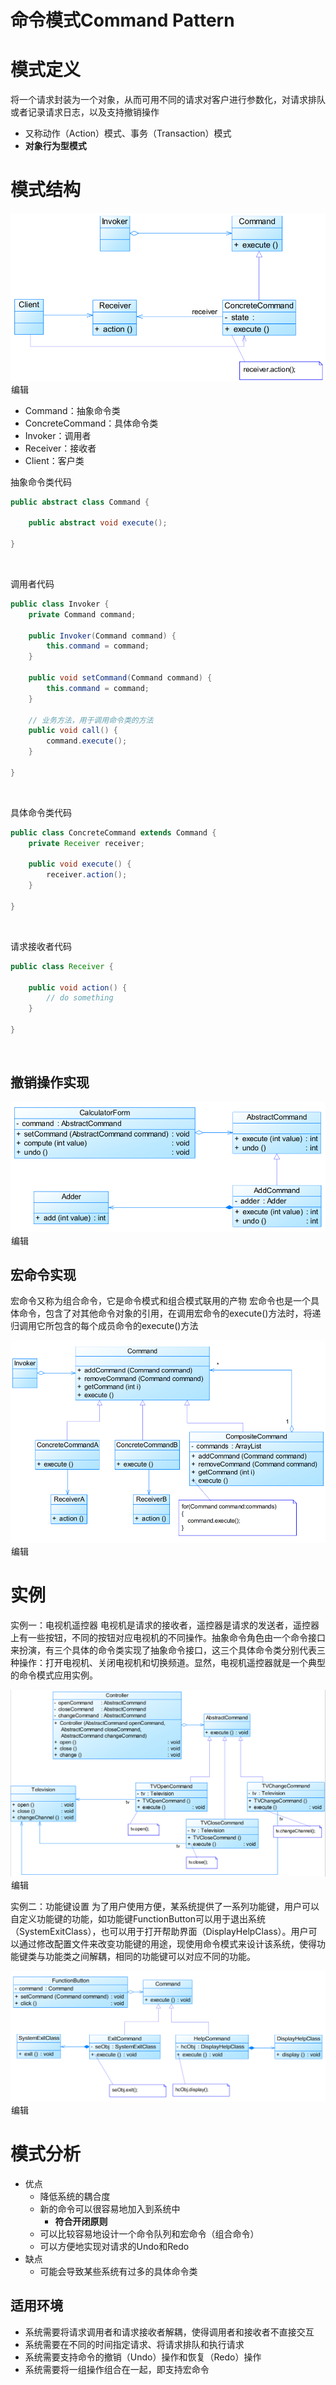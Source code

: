 # 命令模式Command Pattern

# 模式定义

将一个请求封装为一个对象，从而可用不同的请求对客户进行参数化，对请求排队或者记录请求日志，以及支持撤销操作

- 又称动作（Action）模式、事务（Transaction）模式
- **对象行为型模式**

# 模式结构

![img](assets/e80effdd0ad44eca88ac5de0d2da62ca.png)![点击并拖拽以移动](data:image/gif;base64,R0lGODlhAQABAPABAP///wAAACH5BAEKAAAALAAAAAABAAEAAAICRAEAOw==)编辑

- Command：抽象命令类
- ConcreteCommand：具体命令类
- Invoker：调用者
- Receiver：接收者
- Client：客户类

抽象命令类代码

```java
public abstract class Command {

    public abstract void execute();

}
```

![点击并拖拽以移动](data:image/gif;base64,R0lGODlhAQABAPABAP///wAAACH5BAEKAAAALAAAAAABAAEAAAICRAEAOw==)

调用者代码

```java
public class Invoker {
    private Command command;

    public Invoker(Command command) {
        this.command = command;
    }

    public void setCommand(Command command) {
        this.command = command;
    }

    // 业务方法，用于调用命令类的方法
    public void call() {
        command.execute();
    }

}
```

![点击并拖拽以移动](data:image/gif;base64,R0lGODlhAQABAPABAP///wAAACH5BAEKAAAALAAAAAABAAEAAAICRAEAOw==)

具体命令类代码

```java
public class ConcreteCommand extends Command {
    private Receiver receiver;

    public void execute() {
        receiver.action();
    }

}
```

![点击并拖拽以移动](data:image/gif;base64,R0lGODlhAQABAPABAP///wAAACH5BAEKAAAALAAAAAABAAEAAAICRAEAOw==)

请求接收者代码

```java
public class Receiver {

    public void action() {
        // do something
    }

}
```

![点击并拖拽以移动](data:image/gif;base64,R0lGODlhAQABAPABAP///wAAACH5BAEKAAAALAAAAAABAAEAAAICRAEAOw==)

## 撤销操作实现

![img](assets/aeadf16c76344012a508c5fbd8895090.png)![点击并拖拽以移动](data:image/gif;base64,R0lGODlhAQABAPABAP///wAAACH5BAEKAAAALAAAAAABAAEAAAICRAEAOw==)编辑

## 宏命令实现

宏命令又称为组合命令，它是命令模式和组合模式联用的产物
 宏命令也是一个具体命令，包含了对其他命令对象的引用，在调用宏命令的execute()方法时，将递归调用它所包含的每个成员命令的execute()方法

![img](assets/1d5aed5ca38e44e6ac45dbd7518f6995.png)![点击并拖拽以移动](data:image/gif;base64,R0lGODlhAQABAPABAP///wAAACH5BAEKAAAALAAAAAABAAEAAAICRAEAOw==)编辑

# 实例

实例一：电视机遥控器
 电视机是请求的接收者，遥控器是请求的发送者，遥控器上有一些按钮，不同的按钮对应电视机的不同操作。抽象命令角色由一个命令接口来扮演，有三个具体的命令类实现了抽象命令接口，这三个具体命令类分别代表三种操作：打开电视机、关闭电视机和切换频道。显然，电视机遥控器就是一个典型的命令模式应用实例。

![img](assets/574cfe2d87694187982a07e9b8bbf03e.png)![点击并拖拽以移动](data:image/gif;base64,R0lGODlhAQABAPABAP///wAAACH5BAEKAAAALAAAAAABAAEAAAICRAEAOw==)编辑

实例二：功能键设置
 为了用户使用方便，某系统提供了一系列功能键，用户可以自定义功能键的功能，如功能键FunctionButton可以用于退出系统（SystemExitClass），也可以用于打开帮助界面（DisplayHelpClass）。用户可以通过修改配置文件来改变功能键的用途，现使用命令模式来设计该系统，使得功能键类与功能类之间解耦，相同的功能键可以对应不同的功能。

![img](assets/114e360599594285859342c202c0269c.png)![点击并拖拽以移动](data:image/gif;base64,R0lGODlhAQABAPABAP///wAAACH5BAEKAAAALAAAAAABAAEAAAICRAEAOw==)编辑

# 模式分析

- 优点
  - 降低系统的耦合度
  - 新的命令可以很容易地加入到系统中 	
    - **符合开闭原则**
  - 可以比较容易地设计一个命令队列和宏命令（组合命令）
  - 可以方便地实现对请求的Undo和Redo
- 缺点
  - 可能会导致某些系统有过多的具体命令类

## 适用环境

- 系统需要将请求调用者和请求接收者解耦，使得调用者和接收者不直接交互
- 系统需要在不同的时间指定请求、将请求排队和执行请求
- 系统需要支持命令的撤销（Undo）操作和恢复（Redo）操作
- 系统需要将一组操作组合在一起，即支持宏命令